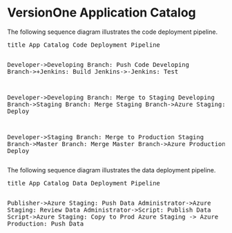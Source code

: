 # VersionOne Application Catalog

The following sequence diagram illustrates the code deployment pipeline.

<div class=wsd wsd_style="qsd">
<pre>
title App Catalog Code Deployment Pipeline

Developer->Developing Branch: Push Code
Developing Branch->+Jenkins: Build
Jenkins->-Jenkins: Test

Developer->Developing Branch: Merge to Staging
Developing Branch->Staging Branch: Merge
Staging Branch->Azure Staging: Deploy

Developer->Staging Branch: Merge to Production
Staging Branch->Master Branch: Merge
Master Branch->Azure Production: Deploy
</pre>
</div>

The following sequence diagram illustrates the data deployment pipeline.

<div class=wsd wsd_style="qsd">
<pre>
title App Catalog Data Deployment Pipeline

Publisher->Azure Staging: Push Data
Administrator->Azure Staging: Review Data
Administrator->Script: Publish Data
Script->Azure Staging: Copy to Prod
Azure Staging -> Azure Production: Push Data
</pre>
</div>

<script type="text/javascript" src="http://www.websequencediagrams.com/service.js"></script>